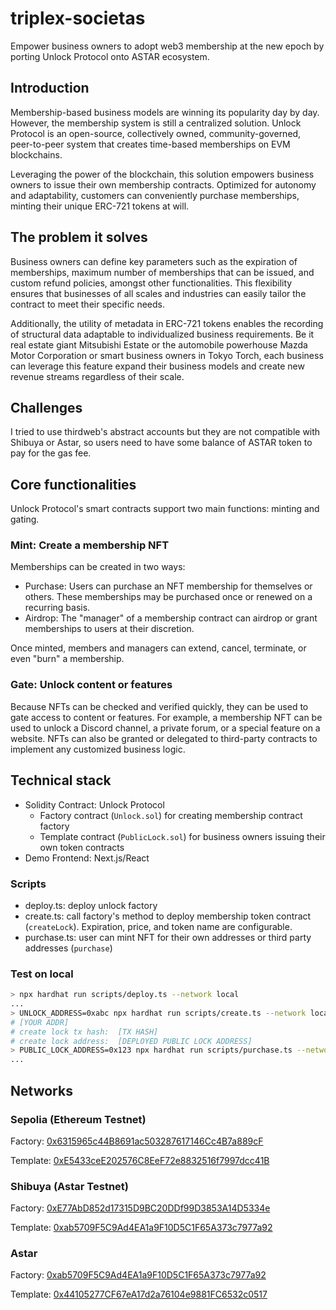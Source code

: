 # triplex-societas

Empower business owners to adopt web3 membership at the new epoch by porting Unlock Protocol onto ASTAR ecosystem.

## Introduction

Membership-based business models are winning its popularity day by day. However, the membership system is still a centralized solution. Unlock Protocol is an open-source, collectively owned, community-governed, peer-to-peer system that creates time-based memberships on EVM blockchains.

Leveraging the power of the blockchain, this solution empowers business owners to issue their own membership contracts. Optimized for autonomy and adaptability, customers can conveniently purchase memberships, minting their unique ERC-721 tokens at will.

## The problem it solves

Business owners can define key parameters such as the expiration of memberships, maximum number of memberships that can be issued, and custom refund policies, amongst other functionalities. This flexibility ensures that businesses of all scales and industries can easily tailor the contract to meet their specific needs.

Additionally, the utility of metadata in ERC-721 tokens enables the recording of structural data adaptable to individualized business requirements. Be it real estate giant Mitsubishi Estate or the automobile powerhouse Mazda Motor Corporation or smart business owners in Tokyo Torch, each business can leverage this feature expand their business models and create new revenue streams regardless of their scale.

## Challenges

I tried to use thirdweb's abstract accounts but they are not compatible with Shibuya or Astar, so users need to have some balance of ASTAR token to pay for the gas fee.

## Core functionalities

Unlock Protocol's smart contracts support two main functions: minting and gating.

### Mint: Create a membership NFT

Memberships can be created in two ways:

- Purchase: Users can purchase an NFT membership for themselves or others. These memberships may be purchased once or renewed on a recurring basis.
- Airdrop: The "manager" of a membership contract can airdrop or grant memberships to users at their discretion.

Once minted, members and managers can extend, cancel, terminate, or even "burn" a membership.

### Gate: Unlock content or features

Because NFTs can be checked and verified quickly, they can be used to gate access to content or features. For example, a membership NFT can be used to unlock a Discord channel, a private forum, or a special feature on a website. NFTs can also be granted or delegated to third-party contracts to implement any customized business logic.

## Technical stack

- Solidity Contract: Unlock Protocol
  - Factory contract (`Unlock.sol`) for creating membership contract factory
  - Template contract (`PublicLock.sol`) for business owners issuing their own token contracts
- Demo Frontend: Next.js/React

### Scripts

- deploy.ts: deploy unlock factory
- create.ts: call factory's method to deploy membership token contract (`createLock`). Expiration, price, and token name are configurable.
- purchase.ts: user can mint NFT for their own addresses or third party addresses (`purchase`)

### Test on local

```bash
> npx hardhat run scripts/deploy.ts --network local
...
> UNLOCK_ADDRESS=0xabc npx hardhat run scripts/create.ts --network local
# [YOUR ADDR]
# create lock tx hash:  [TX HASH]
# create lock address:  [DEPLOYED PUBLIC LOCK ADDRESS]
> PUBLIC_LOCK_ADDRESS=0x123 npx hardhat run scripts/purchase.ts --network local
...
```

## Networks

### Sepolia (Ethereum Testnet)

Factory: [0x6315965c44B8691ac503287617146Cc4B7a889cF](https://sepolia.etherscan.io/address/0x6315965c44b8691ac503287617146cc4b7a889cf)

Template: [0xE5433ceE202576C8EeF72e8832516f7997dcc41B](https://sepolia.etherscan.io/address/0xE5433ceE202576C8EeF72e8832516f7997dcc41B)

### Shibuya (Astar Testnet)

Factory: [0xE77AbD852d17315D9BC20DDf99D3853A14D5334e](https://blockscout.com/shibuya/address/0xE77AbD852d17315D9BC20DDf99D3853A14D5334e)

Template: [0xab5709F5C9Ad4EA1a9F10D5C1F65A373c7977a92](https://blockscout.com/shibuya/address/0xab5709F5C9Ad4EA1a9F10D5C1F65A373c7977a92)

### Astar

Factory: [0xab5709F5C9Ad4EA1a9F10D5C1F65A373c7977a92](https://blockscout.com/astar/address/0xab5709F5C9Ad4EA1a9F10D5C1F65A373c7977a92)

Template: [0x44105277CF67eA17d2a76104e9881FC6532c0517](https://blockscout.com/astar/address/0x44105277CF67eA17d2a76104e9881FC6532c0517)
